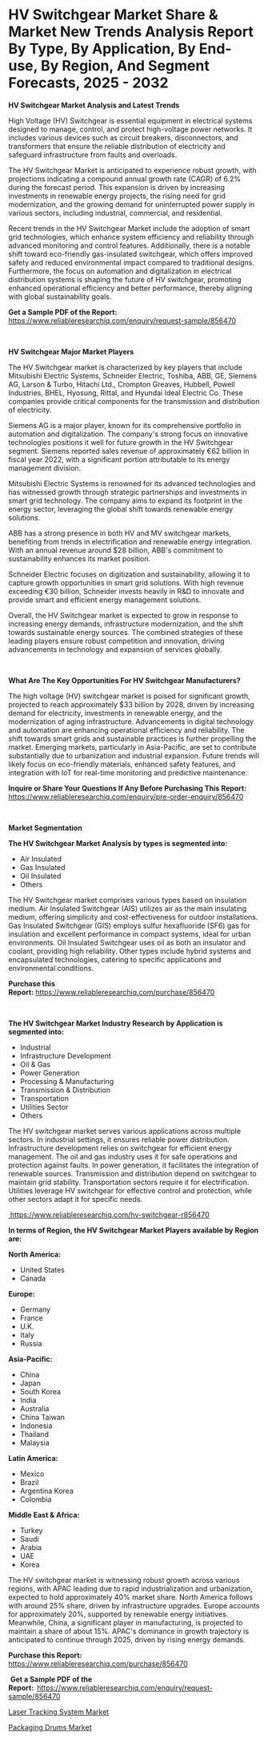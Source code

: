 <p><h1>HV Switchgear Market Share & Market New Trends Analysis Report By Type, By Application, By End-use, By Region, And Segment Forecasts, 2025 - 2032</h1></p><p><strong>HV Switchgear Market Analysis and Latest Trends</strong></p>
<p><p>High Voltage (HV) Switchgear is essential equipment in electrical systems designed to manage, control, and protect high-voltage power networks. It includes various devices such as circuit breakers, disconnectors, and transformers that ensure the reliable distribution of electricity and safeguard infrastructure from faults and overloads.</p><p>The HV Switchgear Market is anticipated to experience robust growth, with projections indicating a compound annual growth rate (CAGR) of 6.2% during the forecast period. This expansion is driven by increasing investments in renewable energy projects, the rising need for grid modernization, and the growing demand for uninterrupted power supply in various sectors, including industrial, commercial, and residential.</p><p>Recent trends in the HV Switchgear Market include the adoption of smart grid technologies, which enhance system efficiency and reliability through advanced monitoring and control features. Additionally, there is a notable shift toward eco-friendly gas-insulated switchgear, which offers improved safety and reduced environmental impact compared to traditional designs. Furthermore, the focus on automation and digitalization in electrical distribution systems is shaping the future of HV switchgear, promoting enhanced operational efficiency and better performance, thereby aligning with global sustainability goals.</p></p>
<p><strong>Get a Sample PDF of the Report:&nbsp;</strong> <a href="https://www.reliableresearchiq.com/enquiry/request-sample/856470?utm_campaign=1121&utm_medium=2&utm_source=Github&utm_content=ia&utm_term=17022025&utm_id=hv-switchgear">https://www.reliableresearchiq.com/enquiry/request-sample/856470</a></p>
<p>&nbsp;</p>
<p><strong>HV Switchgear Major Market Players</strong></p>
<p><p>The HV Switchgear market is characterized by key players that include Mitsubishi Electric Systems, Schneider Electric, Toshiba, ABB, GE, Siemens AG, Larson & Turbo, Hitachi Ltd., Crompton Greaves, Hubbell, Powell Industries, BHEL, Hyosung, Rittal, and Hyundai Ideal Electric Co. These companies provide critical components for the transmission and distribution of electricity.</p><p>Siemens AG is a major player, known for its comprehensive portfolio in automation and digitalization. The company's strong focus on innovative technologies positions it well for future growth in the HV Switchgear segment. Siemens reported sales revenue of approximately €62 billion in fiscal year 2022, with a significant portion attributable to its energy management division.</p><p>Mitsubishi Electric Systems is renowned for its advanced technologies and has witnessed growth through strategic partnerships and investments in smart grid technology. The company aims to expand its footprint in the energy sector, leveraging the global shift towards renewable energy solutions.</p><p>ABB has a strong presence in both HV and MV switchgear markets, benefiting from trends in electrification and renewable energy integration. With an annual revenue around $28 billion, ABB's commitment to sustainability enhances its market position.</p><p>Schneider Electric focuses on digitization and sustainability, allowing it to capture growth opportunities in smart grid solutions. With high revenue exceeding €30 billion, Schneider invests heavily in R&D to innovate and provide smart and efficient energy management solutions.</p><p>Overall, the HV Switchgear market is expected to grow in response to increasing energy demands, infrastructure modernization, and the shift towards sustainable energy sources. The combined strategies of these leading players ensure robust competition and innovation, driving advancements in technology and expansion of services globally.</p></p>
<p>&nbsp;</p>
<p><strong>What Are The Key Opportunities For HV Switchgear Manufacturers?</strong></p>
<p><p>The high voltage (HV) switchgear market is poised for significant growth, projected to reach approximately $33 billion by 2028, driven by increasing demand for electricity, investments in renewable energy, and the modernization of aging infrastructure. Advancements in digital technology and automation are enhancing operational efficiency and reliability. The shift towards smart grids and sustainable practices is further propelling the market. Emerging markets, particularly in Asia-Pacific, are set to contribute substantially due to urbanization and industrial expansion. Future trends will likely focus on eco-friendly materials, enhanced safety features, and integration with IoT for real-time monitoring and predictive maintenance.</p></p>
<p><strong>Inquire or Share Your Questions If Any Before Purchasing This Report:</strong> <a href="https://www.reliableresearchiq.com/enquiry/pre-order-enquiry/856470?utm_campaign=1121&utm_medium=2&utm_source=Github&utm_content=ia&utm_term=17022025&utm_id=hv-switchgear">https://www.reliableresearchiq.com/enquiry/pre-order-enquiry/856470</a></p>
<p>&nbsp;</p>
<p><strong>Market Segmentation</strong></p>
<p><strong>The HV Switchgear Market Analysis by types is segmented into:</strong></p>
<p><ul><li>Air Insulated</li><li>Gas Insulated</li><li>Oil Insulated</li><li>Others</li></ul></p>
<p><p>The HV Switchgear market comprises various types based on insulation medium. Air Insulated Switchgear (AIS) utilizes air as the main insulating medium, offering simplicity and cost-effectiveness for outdoor installations. Gas Insulated Switchgear (GIS) employs sulfur hexafluoride (SF6) gas for insulation and excellent performance in compact systems, ideal for urban environments. Oil Insulated Switchgear uses oil as both an insulator and coolant, providing high reliability. Other types include hybrid systems and encapsulated technologies, catering to specific applications and environmental conditions.</p></p>
<p><strong>Purchase this Report:&nbsp;</strong><a href="https://www.reliableresearchiq.com/purchase/856470?utm_campaign=1121&utm_medium=2&utm_source=Github&utm_content=ia&utm_term=17022025&utm_id=hv-switchgear">https://www.reliableresearchiq.com/purchase/856470</a></p>
<p>&nbsp;</p>
<p><strong>The HV Switchgear Market Industry Research by Application is segmented into:</strong></p>
<p><ul><li>Industrial</li><li>Infrastructure Development</li><li>Oil & Gas</li><li>Power Generation</li><li>Processing & Manufacturing</li><li>Transmission & Distribution</li><li>Transportation</li><li>Utilities Sector</li><li>Others</li></ul></p>
<p><p>The HV switchgear market serves various applications across multiple sectors. In industrial settings, it ensures reliable power distribution. Infrastructure development relies on switchgear for efficient energy management. The oil and gas industry uses it for safe operations and protection against faults. In power generation, it facilitates the integration of renewable sources. Transmission and distribution depend on switchgear to maintain grid stability. Transportation sectors require it for electrification. Utilities leverage HV switchgear for effective control and protection, while other sectors adapt it for specific needs.</p></p>
<p><a href="https://www.reliableresearchiq.com/hv-switchgear-r856470?utm_campaign=1121&utm_medium=2&utm_source=Github&utm_content=ia&utm_term=17022025&utm_id=hv-switchgear">&nbsp;https://www.reliableresearchiq.com/hv-switchgear-r856470</a></p>
<p><strong>In terms of Region, the HV Switchgear Market Players available by Region are:</strong></p>
<p>
    <p> <strong> North America: </strong>
        <ul>
            <li>United States</li>
            <li>Canada</li>
        </ul>
        </p> 
    <p> <strong> Europe: </strong>
        <ul>
            <li>Germany</li>
            <li>France</li>
            <li>U.K.</li>
            <li>Italy</li>
            <li>Russia</li>
        </ul>
        </p> 
    <p> <strong> Asia-Pacific: </strong>
        <ul>
            <li>China</li>
            <li>Japan</li>
            <li>South Korea</li>
            <li>India</li>
            <li>Australia</li>
            <li>China Taiwan</li>
            <li>Indonesia</li>
            <li>Thailand</li>
            <li>Malaysia</li>
        </ul>
        </p> 
    <p> <strong> Latin America: </strong>
        <ul>
            <li>Mexico</li>
            <li>Brazil</li>
            <li>Argentina Korea</li>
            <li>Colombia</li>
        </ul>
        </p> 
    <p> <strong> Middle East & Africa: </strong>
        <ul>
            <li>Turkey</li>
            <li>Saudi</li>
            <li>Arabia</li>
            <li>UAE</li>
            <li>Korea</li>
        </ul>
    </p>
    </p>
<p><p>The HV switchgear market is witnessing robust growth across various regions, with APAC leading due to rapid industrialization and urbanization, expected to hold approximately 40% market share. North America follows with around 25% share, driven by infrastructure upgrades. Europe accounts for approximately 20%, supported by renewable energy initiatives. Meanwhile, China, a significant player in manufacturing, is projected to maintain a share of about 15%. APAC's dominance in growth trajectory is anticipated to continue through 2025, driven by rising energy demands.</p></p>
<p><strong>Purchase this Report: </strong><a href="https://www.reliableresearchiq.com/purchase/856470?utm_campaign=1121&utm_medium=2&utm_source=Github&utm_content=ia&utm_term=17022025&utm_id=hv-switchgear">https://www.reliableresearchiq.com/purchase/856470</a></p>
<p>&nbsp;<strong>Get a Sample PDF of the Report:&nbsp;&nbsp;</strong><a href="https://www.reliableresearchiq.com/enquiry/request-sample/856470?utm_campaign=1121&utm_medium=2&utm_source=Github&utm_content=ia&utm_term=17022025&utm_id=hv-switchgear">https://www.reliableresearchiq.com/enquiry/request-sample/856470</a></p>
<p><strong></strong></p>
<p><p><a href="https://github.com/gunbybeahmg1/Market-Research-Report-List-1/blob/main/laser-tracking-system-market.md?utm_campaign=1121&utm_medium=2&utm_source=Github&utm_content=ia&utm_term=17022025&utm_id=hv-switchgear">Laser Tracking System Market</a></p><p><a href="https://github.com/mateyappiazo/Market-Research-Report-List-1/blob/main/packaging-drums-market.md?utm_campaign=1121&utm_medium=2&utm_source=Github&utm_content=ia&utm_term=17022025&utm_id=hv-switchgear">Packaging Drums Market</a></p></p>